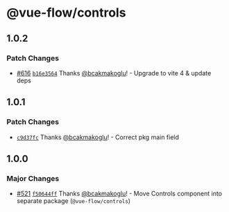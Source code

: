# @vue-flow/controls

## 1.0.2

### Patch Changes

- [#616](https://github.com/bcakmakoglu/vue-flow/pull/616) [`b16e3564`](https://github.com/bcakmakoglu/vue-flow/commit/b16e3564708c5429ad594156341fa3e95f84d3b2) Thanks [@bcakmakoglu](https://github.com/bcakmakoglu)! - Upgrade to vite 4 & update deps

## 1.0.1

### Patch Changes

- [`c9d37fc`](https://github.com/bcakmakoglu/vue-flow/commit/c9d37fcad85e6f7643d3905d34a2d2c6566b3977) Thanks [@bcakmakoglu](https://github.com/bcakmakoglu)! - Correct pkg main field

## 1.0.0

### Major Changes

- [#521](https://github.com/bcakmakoglu/vue-flow/pull/521) [`f50644ff`](https://github.com/bcakmakoglu/vue-flow/commit/f50644ffd2237b50bd519c6eb5f0c86dbdaf010a) Thanks [@bcakmakoglu](https://github.com/bcakmakoglu)! - Move Controls component into separate package (`@vue-flow/controls`)
